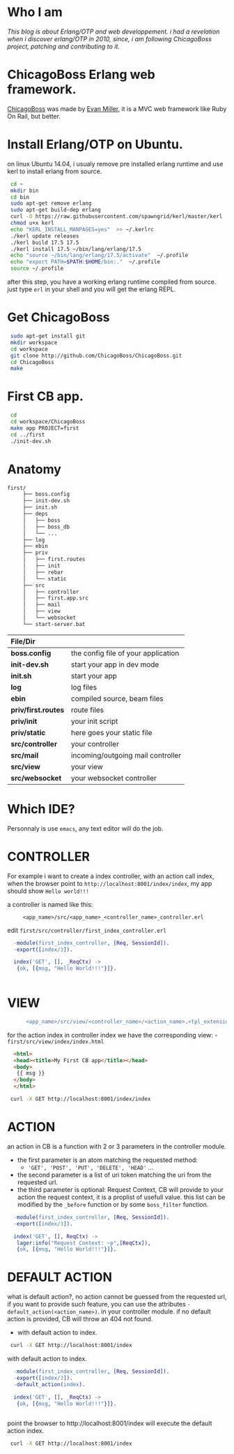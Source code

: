 # Who I am

*This blog is about Erlang/OTP and web developpement.
i had a revelation when i discover erlang/OTP in 2010, 
since, i am following ChicagoBoss project, patching and contributing to it.*


# ChicagoBoss Erlang web framework.

[ChicagoBoss](http://www.chicagoboss.org) was made by [Evan Miller](http://www.evanmiller.org), 
it is a MVC web framework like Ruby On Rail, but better.


# Install Erlang/OTP on Ubuntu.

on linux Ubuntu 14.04, i usualy remove pre installed erlang runtime and use kerl to install erlang from source.

```bash
 cd ~
 mkdir bin
 cd bin
 sudo apt-get remove erlang
 sudo apt-get build-dep erlang
 curl -O https://raw.githubusercontent.com/spawngrid/kerl/master/kerl
 chmod u+x kerl
 echo "KERL_INSTALL_MANPAGES=yes"  >> ~/.kerlrc
 ./kerl update releases
 ./kerl build 17.5 17.5
 ./kerl install 17.5 ~/bin/lang/erlang/17.5
 echo "source ~/bin/lang/erlang/17.5/activate"  ~/.profile
 echo "export PATH=$PATH:$HOME/bin:."  ~/.profile
 source ~/.profile
```

after this step, you have a working erlang runtime compiled from source.
just type `erl` in your shell and you will get the erlang REPL.

# Get ChicagoBoss
```bash
 sudo apt-get install git
 mkdir workspace
 cd workspace
 git clone http://github.com/ChicagoBoss/ChicagoBoss.git
 cd ChicagoBoss
 make
```

# First CB app.

```bash
 cd 
 cd workspace/ChicagoBoss
 make app PROJECT=first
 cd ../first
 ./init-dev.sh 
```

# Anatomy 
```bash
first/
     ├── boss.config
     ├── init-dev.sh
     ├── init.sh
     ├── deps
     │   ├── boss
     │   ├── boss_db
     │   └── ...
     ├── log
     ├── ebin
     ├── priv
     │   ├── first.routes
     │   ├── init
     │   ├── rebar
     │   └── static
     ├── src
     │   ├── controller
     │   ├── first.app.src
     │   ├── mail
     │   ├── view
     │   └── websocket
     └── start-server.bat  
```

| File/Dir              |                                            | 
|:--------------------- |:-------------------------------------------| 
| **boss.config**       | the config file of your application        | 
| **init-dev.sh**       | start your app in dev mode                 | 
| **init.sh**           | start your app                             | 
| **log**               | log files                                  | 
| **ebin**              | compiled source, beam files                | 
| **priv/first.routes** | route files                                | 
| **priv/init**         | your init script                           | 
| **priv/static**       | here goes your static file                 | 
| **src/controller**    | your controller                            | 
| **src/mail**          | incoming/outgoing mail controller          | 
| **src/view**          | your view                                  | 
| **src/websocket**     | your websocket controller                  | 

# Which IDE?

 Personnaly is use `emacs`, any text editor will do the job.

# CONTROLLER

For example i want to create a index controller, 
with an action call index, when the browser point to `http://localhost:8001/index/index`, 
my app should show `Hello world!!!`

a controller is named like this: 
```
     <app_name>/src/<app_name>_<controller_name>_controller.erl
```

edit `first/src/controller/first_index_controller.erl`

```erlang
  -module(first_index_controller, [Req, SessionId]).
  -export([index/3]).

  index('GET', [], _ReqCtx) ->
   {ok, [{msg, "Hello World!!!"}]}.
  
```

# VIEW

```erlang corresponding view naming convention
      <app_name>/src/view/<controller_name>/<action_name>.<tpl_extension>
```
for the action index in controller index we have the corresponding view:
     - `first/src/view/index/index.html`

```html view
  <html>
  <head><title>My First CB app</title></head>
  <body>
   {{ msg }}
  </body>
  </html>
```


```bash
 curl -X GET http://localhost:8001/index/index 
```

# ACTION

an action in CB is a function with 2 or 3 parameters in the controller module.
 - the first parameter is an atom matching the requested method:
    * `'GET', 'POST', 'PUT', 'DELETE', 'HEAD'` ...
 - the second parameter is a list of uri token matching the uri from the requested url.
 - the third parameter is optional: Request Context, CB will provide to your action
 the request context, it is a proplist of usefull value. this list can be modified
 by the  `_before` function or by some `boss_filter` function.

```erlang
  -module(first_index_controller, [Req, SessionId]).
  -export([index/3]).

  index('GET', [], ReqCtx) ->
   lager:info("Request Context: ~p",[ReqCtx]),
   {ok, [{msg, "Hello World!!!"}]}.
``` 

# DEFAULT ACTION
  
 what is default action?, 
 no action cannot be guessed from the requested url, 
 if you want to provide such feature, you can use the attributes `-default_action(<action_name>)`.
 in your controller module.
 if no default action is provided, CB will throw an 404 not found.

- with default action to index.
```bash
 curl -X GET http://localhost:8001/index
```

with default action to index.
```erlang
  -module(first_index_controller, [Req, SessionId]).
  -export([index/3]).
  -default_action(index).

  index('GET', [], _ReqCtx) ->
   {ok, [{msg, "Hello World!!!"}]}.
  
```

 point the browser to http://localhost:8001/index will execute the default action index.

```bash
 curl -X GET http://localhost:8001/index
```




